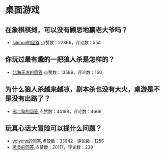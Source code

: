 #  桌面游戏 
## 在象棋棋摊，可以没有顾忌地赢老大爷吗？
- [silence的回答](https://www.zhihu.com/question/484946212/answer/2113106722),点赞数：22866，评论数：554
## 你玩过最有趣的一把狼人杀是怎样的？
- [北海无冰的回答](https://www.zhihu.com/question/55936800/answer/1347094312),点赞数：13589，评论数：160
## 为什么狼人杀越来越凉，剧本杀也没有大火，桌游是不是没有出路了？
- [邢二狗的回答](https://www.zhihu.com/question/412234267/answer/-1951324736),点赞数：44198，评论数：4669
## 玩真心话大冒险可以提什么问题？
- [yoiyuns的回答](https://www.zhihu.com/question/294716319/answer/1915525558),点赞数：33942，评论数：1256
- [灵灵的回答](https://www.zhihu.com/question/294716319/answer/1981901678),点赞数：20117，评论数：238
